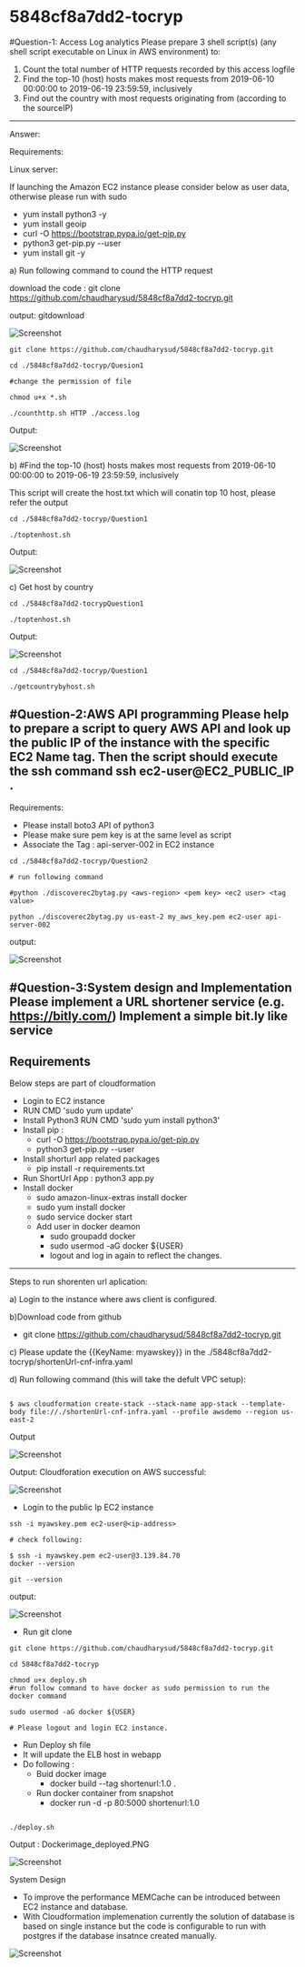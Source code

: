# 5848cf8a7dd2-tocryp

#Question-1: Access Log analytics
Please prepare 3 shell script(s) (any shell script executable on Linux in AWS
environment) to:
1. Count the total number of HTTP requests recorded by this access logfile
2. Find the top-10 (host) hosts makes most requests from 2019-06-10 00:00:00 to
2019-06-19 23:59:59, inclusively
3. Find out the country with most requests originating from (according to the sourceIP)
----

Answer:

Requirements:

Linux server:

If launching the Amazon EC2 instance please consider below as user data, otherwise please run with sudo

* yum install python3 -y
* yum install geoip
* curl -O https://bootstrap.pypa.io/get-pip.py
* python3 get-pip.py --user
* yum install git -y

a) Run following command to cound the HTTP request

download the code :
git clone https://github.com/chaudharysud/5848cf8a7dd2-tocryp.git

output: gitdownload

![Screenshot](gitdownload.PNG)


```console
git clone https://github.com/chaudharysud/5848cf8a7dd2-tocryp.git

cd ./5848cf8a7dd2-tocryp/Quesion1

#change the permission of file

chmod u+x *.sh

./counthttp.sh HTTP ./access.log

```
Output:

![Screenshot](./Question1/Output1a.PNG)


b) 
#Find the top-10 (host) hosts makes most requests from 2019-06-10 00:00:00 to 2019-06-19 23:59:59, inclusively

This script will create the host.txt which will conatin top 10 host, please refer the output

```console
cd ./5848cf8a7dd2-tocryp/Question1

./toptenhost.sh
```
Output:

![Screenshot](./Question1/output2a.PNG)

c) Get host by country


```console
cd ./5848cf8a7dd2-tocrypQuestion1

./toptenhost.sh
```
Output:

![Screenshot](./Question1/Output3a.PNG)

 ```console
cd ./5848cf8a7dd2-tocryp/Question1

 ./getcountrybyhost.sh
```
 

#Question-2:AWS API programming 
Please help to prepare a script to query AWS API and look up the public IP of the instance with the specific EC2 Name tag. Then the script should execute the ssh command 
ssh ec2-user@EC2_PUBLIC_IP .
----


Requirements:
* Please install boto3 API of python3
* Please make sure pem key is at the same level as script
* Associate the Tag : api-server-002 in EC2 instance


 ```console
cd ./5848cf8a7dd2-tocryp/Question2

# run following command

#python ./discoverec2bytag.py <aws-region> <pem key> <ec2 user> <tag value>

python ./discoverec2bytag.py us-east-2 my_aws_key.pem ec2-user api-server-002

```

output:

![Screenshot](./Question2/output2.PNG)






#Question-3:System design and Implementation 
Please implement a URL shortener service (e.g. https://bitly.com/) 
Implement a simple bit.ly like service
----

Requirements
----------------

Below steps are part of cloudformation

* Login to EC2 instance
* RUN CMD 'sudo yum update'
* Install Python3 RUN CMD 'sudo yum install python3'
* Install pip : 
    *   curl -O https://bootstrap.pypa.io/get-pip.py
    *   python3 get-pip.py --user
* Install shorturl app related packages
    * pip install -r requirements.txt
* Run ShortUrl App : python3 app.py
* Install docker
    * sudo amazon-linux-extras install docker   
    * sudo yum install docker 
    * sudo service docker start
    * Add user in docker deamon
        * sudo groupadd docker
        * sudo usermod -aG docker ${USER}
        * logout and log in again to reflect the changes.
        
--------------
Steps to run shorenten url aplication:

a)  Login to the instance where aws client is configured.

b)Download code from github
   * git clone https://github.com/chaudharysud/5848cf8a7dd2-tocryp.git
   
c) Please update the {{KeyName: myawskey}} in the ./5848cf8a7dd2-tocryp/shortenUrl-cnf-infra.yaml

d) Run following command (this will take the defult VPC setup):

```consolde

$ aws cloudformation create-stack --stack-name app-stack --template-body file://./shortenUrl-cnf-infra.yaml --profile awsdemo --region us-east-2

```
Output

![Screenshot](AWS-CFN.PNG)

Output: Cloudforation execution on AWS successful:

![Screenshot](CFN-ExeccutedonAWS.PNG)


* Login to the public Ip EC2 instance

```console
ssh -i myawskey.pem ec2-user@<ip-address>

# check following:

$ ssh -i myawskey.pem ec2-user@3.139.84.70
docker --version

git --version

```
output:

![Screenshot](CFN-Creayed-Instance.PNG)


* Run git clone

```console
git clone https://github.com/chaudharysud/5848cf8a7dd2-tocryp.git

cd 5848cf8a7dd2-tocryp

chmod u+x deploy.sh
#run follow command to have docker as sudo permission to run the docker command

sudo usermod -aG docker ${USER}

# Please logout and login EC2 instance.

```

* Run Deploy sh file
 * It will update the ELB host in webapp
 * Do following : 
    * Buid docker image
       *  docker build --tag shortenurl:1.0 .
    * Run docker container from snapshot
       *  docker run -d -p 80:5000 shortenurl:1.0
```console

./deploy.sh

```

Output : Dockerimage_deployed.PNG

![Screenshot](Dockerimage_deployed.PNG)


System Design 

* To improve the performance MEMCache can be introduced between EC2 instance and database.
* With Cloudformation implemenation currently the solution of database is based on single instance but the code is configurable to run with postgres if the database insatnce created manually.




![Screenshot](Systemdesign.PNG)
 
